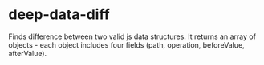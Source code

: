 # deep-data-diff
Finds difference between two valid js data structures. It returns an array of objects - each object includes  four fields (path, operation, beforeValue, afterValue).
